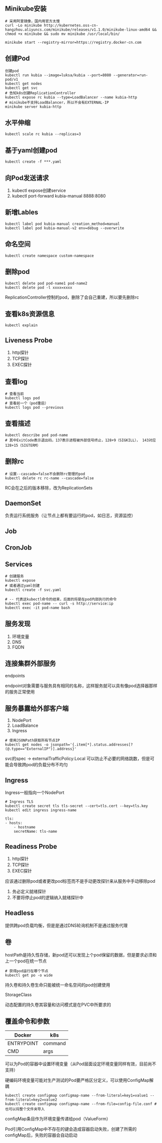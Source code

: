 

## Minikube安装

```
# 采用阿里镜像，国内用官方太慢
curl -Lo minikube http://kubernetes.oss-cn-hangzhou.aliyuncs.com/minikube/releases/v1.1.0/minikube-linux-amd64 && chmod +x minikube && sudo mv minikube /usr/local/bin/
```

```
minikube start --registry-mirror=https://registry.docker-cn.com
```

## 创建Pod

```
创建pod
kubectl run kubia --image=luksa/kubia --port=8080 --generator=run-pod/v1
kubectl get nodes
kubectl get svc
# 告知k8s创建ReplicationController
kubectl expose rc kubia --type=LoadBalancer --name kubia-http
# minikube不支持LoadBalancer，所以不会有EXTERNAL-IP
minikube server kubia-http
```

## 水平伸缩

```
kubectl scale rc kubia --replicas=3
```

## 基于yaml创建pod

```
kubectl create -f ***.yaml
```

## 向Pod发送请求

1. kubectl expose创建service
2. kubectl port-forward kubia-manual 8888:8080

## 新增Lables

```
kubectl label pod kubia-manual creation_method=manual
kubectl label pod kubia-manual-v2 env=debug --overwrite
```

## 命名空间

```
kubectl create namespace custom-namespace
```

## 删除pod

```
kubectl delete pod pod-name1 pod-name2
kubectl delete pod -l xxxx=xxxx
```

ReplicationController控制的pod，删除了会自己重建，所以要先删除rc


## 查看k8s资源信息

```
kubectl explain
```

## Liveness Probe

1. http探针
2. TCP探针
3. EXEC探针

## 查看log

```
# 查看当前
kubectl logs pod
# 查看前一个（pod重启）
kubectl logs pod --previous
```

## 查看描述

```
kubectl describe pod pod-name
# 其中ExitCode表示退出码，137表示进程被外部信号终止，128+9（SIGKILL）， 143对应128+15（SIGTERM）
```

## 删除rc

```
# 设置--cascade=false不会删除rc管理的pod
kubectl delete rc rc-name --cascade=false
```

RC会在之后的版本移除，改为ReplicationSets

## DaemonSet

负责运行系统服务（让节点上都有要运行的pod，如日志，资源监控）

## Job

## CronJob

## Services

```
# 创建服务
kubectl expose
# 或者通过yaml创建
kubectl create -f svc.yaml
```

```
# -- 代表这kubectl命令的结束，后面的将是在pod内部执行的命令
kubectl exec pod-name -- curl -s http://service:ip
kubectl exec -it pod-name bash
```

## 服务发现

1. 环境变量
2. DNS
3. FQDN

## 连接集群外部服务

endpoints

endpoint对象需要与服务具有相同的名称，这样服务就可以具有像pod选择器那样的服务正常使用

## 服务暴露给外部客户端

1. NodePort
2. LoadBalance
3. Ingress

```
# 使用JSONPath获取所有节点IP
kubectl get nodes -o jsonpath='{.item[*].status.addresses[?(@.type=="ExternalIP")].address}'
```

svc的spec -> externalTrafficPolicy:Local 可以防止不必要的网络跳数，但是可能会导致跨pod的负载分布不均匀

## Ingress

Ingress一般指向一个NodePort

```
# Ingress TLS
kubectl create secret tls tls-secret --cert=tls.cert --key=tls.key
kubectl edit ingress ingress-name

tls:
- hosts:
    - hostname
    secretName: tls-name
```

## Readiness Probe

1. http探针
2. TCP探针
3. EXEC探针

应该通过删除pod或者更改pod标签而不是手动更改探针来从服务中手动移除pod

1. 务必定义就绪探针
2. 不要将停止pod的逻辑纳入就绪探针中


## Headless

提供跨pod负载均衡，但是是通过DNS轮询机制不是通过服务代理

## 卷
 
 hostPath是持久性存储，新pod还可以发现上个pod保留的数据，但是要求必须和上一个pod在统一节点


 ```
 # 获得pod运行在哪个节点
 kubectl get po -o wide
 ```

 持久卷和持久卷生命只能被统一命名空间的pod创建使用

 StorageClass

 动态配置的持久卷其容量和访问模式是在PVC中所要求的


 ## 覆盖命令和参数

|   Docker   | k8s |
| ---------- | --- |
| ENTRYPOINT | command |
| CMD | args |


可以为Pod的容器中设置环境变量（从Pod层面设定环境变量同样有效，目前尚不支持）

硬编码环境变量可能对生产测试的Pod要严格区分定义，可以使用ConfigMap解耦


```
kubectl create configmap configmap-name --from-literal=key1=value1 --from-literal=key2=value2
kubectl create configmap configmap-name --from-file=config-file.conf # 也可以将整个文件夹导入
```

configMap条目作为环境变量传递给pod（ValueForm）

Pod引用ConfigMap中不存在的键会造成容器启动失败，创建了所需的configMap后，失败的容器会自动启动